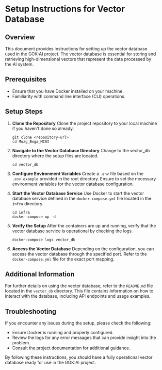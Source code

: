# Setup Instructions for Vector Database

## Overview
This document provides instructions for setting up the vector database used in the GOK:AI project. The vector database is essential for storing and retrieving high-dimensional vectors that represent the data processed by the AI system.

## Prerequisites
- Ensure that you have Docker installed on your machine.
- Familiarity with command line interface (CLI) operations.

## Setup Steps

1. **Clone the Repository**
   Clone the project repository to your local machine if you haven't done so already.
   ```
   git clone <repository-url>
   cd Mozg_Boga_MIGI
   ```

2. **Navigate to the Vector Database Directory**
   Change to the vector_db directory where the setup files are located.
   ```
   cd vector_db
   ```

3. **Configure Environment Variables**
   Create a `.env` file based on the `.env.example` provided in the root directory. Ensure to set the necessary environment variables for the vector database configuration.

4. **Start the Vector Database Service**
   Use Docker to start the vector database service defined in the `docker-compose.yml` file located in the `infra` directory.
   ```
   cd infra
   docker-compose up -d
   ```

5. **Verify the Setup**
   After the containers are up and running, verify that the vector database service is operational by checking the logs.
   ```
   docker-compose logs vector_db
   ```

6. **Access the Vector Database**
   Depending on the configuration, you can access the vector database through the specified port. Refer to the `docker-compose.yml` file for the exact port mapping.

## Additional Information
For further details on using the vector database, refer to the `README.md` file located in the `vector_db` directory. This file contains information on how to interact with the database, including API endpoints and usage examples.

## Troubleshooting
If you encounter any issues during the setup, please check the following:
- Ensure Docker is running and properly configured.
- Review the logs for any error messages that can provide insight into the problem.
- Consult the project documentation for additional guidance.

By following these instructions, you should have a fully operational vector database ready for use in the GOK:AI project.